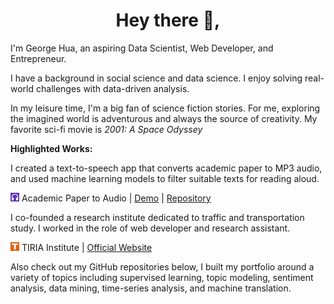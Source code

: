 

<h1 align='center'>Hey there 👋,</h1>

I'm George Hua, an aspiring Data Scientist, Web Developer, and Entrepreneur.

I have a background in social science and data science. I enjoy solving real-world challenges with data-driven analysis. 

In my leisure time, I'm a big fan of science fiction stories. For me, exploring the imagined world is adventurous and always the source of creativity. My favorite sci-fi movie is *2001: A Space Odyssey*



**Highlighted Works:**

I created a text-to-speech app that converts academic paper to MP3 audio, and used machine learning models to filter suitable texts for reading aloud.

<img src="figures/paper2audio.svg" height="14px" style="display:inline;"> Academic Paper to Audio |  [Demo](http://paper2audio.netlify.app/) | [Repository](https://github.com/georgehua/paper2audio)



I co-founded a research institute dedicated to traffic and transportation study. I worked in the role of web developer and research assistant.

<img src="figures/tiria.svg" height="14px" style="display:inline;"> TIRIA Institute | [Official Website](https://tiria.org)





Also check out my GitHub repositories below, I built my portfolio around a variety of topics including supervised learning, topic modeling, sentiment analysis, data mining, time-series analysis, and machine translation.

